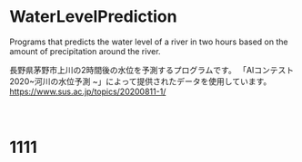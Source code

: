 # WaterLevelPrediction
Programs that predicts the water level of a river in two hours based on the amount of precipitation around the river.

長野県茅野市上川の2時間後の水位を予測するプログラムです。
「AIコンテスト2020~河川の水位予測 ~」によって提供されたデータを使用しています。
https://www.sus.ac.jp/topics/20200811-1/


　<h1>1111</h1>
